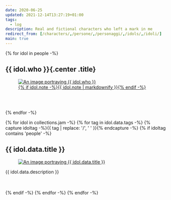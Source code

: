 ```yaml
---
date: 2020-06-25
updated: 2021-12-14T13:27:19+01:00
tags:
  - log
description: Real and fictional characters who left a mark in me
redirect_from: [/characters/,/persone/,/personaggi/,/idols/,/idoli/]
main: true
---
```

<style>
	h-entry.note {
		width: unset;
		margin-left: unset;
		min-width: 70%;
	}
</style>

{% for idol in people -%}
## {{ idol.who }}{.center .title}
<a href='{{ idol.url }}'>
	<figure>
		<picture>
			<img src='{{ idol.image }}' title='{{ idol.who }}' alt='An image portraying {{ idol.who }}'>
		</picture>
		<figcaption>{% if idol.note -%}{{ idol.note | markdownify }}{% endif -%}</figcaption>
	</figure>
</a>

<br>
<br>

{% endfor -%}

{% for idol in collections.jam -%}
	{% for tag in idol.data.tags -%}
		{% capture idoltag -%}{{ tag | replace: '/', ' ' }}{% endcapture -%}
		{% if idoltag contains 'people' -%}
			<h2 class='center title' id='{{ idol.data.title | slugify }}'>{{ idol.data.title }}</h2>
			<a href='{{ idol.url | url }}'><figure><picture><img src='{{ idol.data.image }}' title='{{ idol.data.title }}' alt='An image portraying {{ idol.data.title }}'></picture></figure></a>
			<p lang='{{ idol.data.lang }}'>{{ idol.data.description }}</p>
			<br>
			<br>
		{% endif -%}
	{% endfor -%}
{% endfor -%}